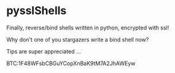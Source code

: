 # pysslShells
Finally, reverse/bind shells written in python, encrypted with ssl!

Why don't one of you stargazers write a bind shell now?

Tips are super appreciated ... 

BTC:1F48WFsbCBGuYCopXnBaK9tM7A2JhAWEyw
